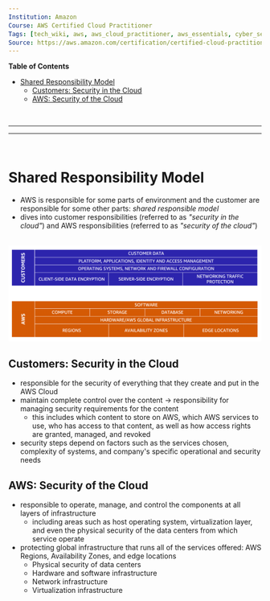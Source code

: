 ```yaml
---
Institution: Amazon
Course: AWS Certified Cloud Practitioner
Tags: [tech_wiki, aws, aws_cloud_practitioner, aws_essentials, cyber_security]
Source: https://aws.amazon.com/certification/certified-cloud-practitioner/
---
```


**Table of Contents**
- [Shared Responsibility Model](#shared-responsibility-model)
	- [Customers: Security in the Cloud](#customers-security-in-the-cloud)
	- [AWS: Security of the Cloud](#aws-security-of-the-cloud)

<br>

---
---

<br>

# Shared Responsibility Model

- AWS is responsible for some parts of environment and the customer are responsible for some other parts: *shared responsible model*
- dives into customer responsibilities (referred to as *"security in the cloud"*) and AWS responsibilities (referred to as *"security of the cloud"*)

<br>

<img src="../assets/pictures/shared-responsibility-model.png" width=650>

<br>

## Customers: Security in the Cloud

- responsible for the security of everything that they create and put in the AWS Cloud
- maintain complete control over the content -> responsibility for managing security requirements for the content
	- this includes which content to store on AWS, which AWS services to use, who has access to that content, as well as how access rights are granted, managed, and revoked
- security steps depend on factors such as the services chosen, complexity of systems, and company's specific operational and security needs

## AWS: Security of the Cloud

- responsible to operate, manage, and control the components at all layers of infrastructure
	- including areas such as host operating system, virtualization layer, and even the physical security of the data centers from which service operate
- protecting global infrastructure that runs all of the services offered: AWS Regions, Availability Zones, and edge locations
	- Physical security of data centers
	- Hardware and software infrastructure
	- Network infrastructure
	- Virtualization infrastructure